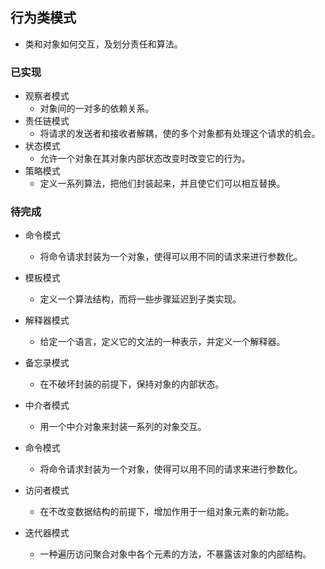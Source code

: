 ## 行为类模式
+ 类和对象如何交互，及划分责任和算法。
### 已实现
+  观察者模式
    + 对象间的一对多的依赖关系。
+  责任链模式
    + 将请求的发送者和接收者解耦，使的多个对象都有处理这个请求的机会。
+  状态模式
    + 允许一个对象在其对象内部状态改变时改变它的行为。
+  策略模式
    + 定义一系列算法，把他们封装起来，并且使它们可以相互替换。
### 待完成
+  命令模式
    + 将命令请求封装为一个对象，使得可以用不同的请求来进行参数化。
+  模板模式
    + 定义一个算法结构，而将一些步骤延迟到子类实现。

+  解释器模式
    + 给定一个语言，定义它的文法的一种表示，并定义一个解释器。

+  备忘录模式
    + 在不破坏封装的前提下，保持对象的内部状态。

+  中介者模式
    + 用一个中介对象来封装一系列的对象交互。

+  命令模式
    + 将命令请求封装为一个对象，使得可以用不同的请求来进行参数化。

+  访问者模式
    + 在不改变数据结构的前提下，增加作用于一组对象元素的新功能。


+  迭代器模式
    + 一种遍历访问聚合对象中各个元素的方法，不暴露该对象的内部结构。
